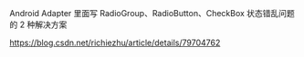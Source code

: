 

Android Adapter 里面写 RadioGroup、RadioButton、CheckBox 状态错乱问题的 2 种解决方案



https://blog.csdn.net/richiezhu/article/details/79704762